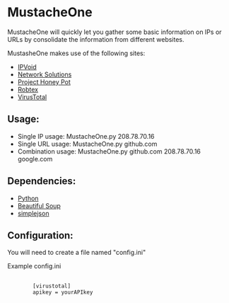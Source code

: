 MustacheOne
=============================
MustacheOne will quickly let you gather some basic information on IPs or URLs by consolidate the information from different websites.

MustasheOne makes use of the following sites:
* [IPVoid][ipvoid]
* [Network Solutions][networksolutions]
* [Project Honey Pot][projecthoneypot]
* [Robtex][robtex]
* [VirusTotal][virustotal]

Usage:
-----------------
* Single IP usage: MustacheOne.py 208.78.70.16
* Single URL usage: MustacheOne.py github.com
* Combination usage: MustacheOne.py github.com 208.78.70.16 google.com

Dependencies:
-----------------
* [Python][python]
* [Beautiful Soup][beautifulsoup]
* [simplejson][simplejson]

Configuration:
-----------------
You will need to create a file named "config.ini"

Example config.ini
<pre>
	<code>
		[virustotal]
		apikey = yourAPIkey
	</code>
</pre>

[ipvoid]: https://www.ipvoid.com
[networksolutions]: http://www.networksolutions.com
[beautifulsoup]: http://www.crummy.com/software/BeautifulSoup/
[python]: http://www.python.org/
[projecthoneypot]: https://www.projecthoneypot.org/
[robtex]: http://www.robtex.com/
[simplejson]: https://github.com/simplejson/simplejson
[virustotal]: https://www.virustotal.com/